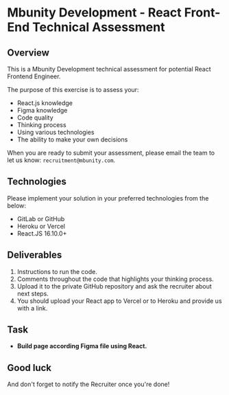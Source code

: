 # Mbunity Development - React Front-End Technical Assessment

## Overview

This is a Mbunity Development technical assessment for potential React Frontend Engineer.

The purpose of this exercise is to assess your:

- React.js knowledge
- Figma knowledge
- Code quality
- Thinking process
- Using various technologies
- The ability to make your own decisions

When you are ready to submit your assessment, please email the team to let us know: `recruitment@mbunity.com`.

## Technologies

Please implement your solution in your preferred technologies from the below:

- GitLab or GitHub
- Heroku or Vercel
- React.JS 16.10.0+

## Deliverables

1. Instructions to run the code.
2. Comments throughout the code that highlights your thinking process.
3. Upload it to the private GitHub repository and ask the recruiter about next steps.
4. You should upload your React app to Vercel or to Heroku and provide us with a link.

## Task

- **Build page according Figma file using React.**


## Good luck

And don't forget to notify the Recruiter once you're done!

